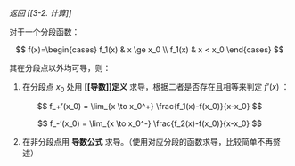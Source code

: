 *返回 [[3-2. 计算]]*

对于一个分段函数：

$$
f(x)=\begin{cases}
f_1(x)  & x \ge x_0 \\
f_1(x)  & x < x_0
\end{cases}
$$

其在分段点以外均可导，则：
1. 在分段点 $x_0$ 处用 **[[导数]]定义** 求导，根据二者是否存在且相等来判定 $f’(x)$ ：

$$
f_+’(x_0) = \lim_{x \to x_0^+} \frac{f_1(x)-f(x_0)}{x-x_0}
$$

$$
f_-’(x_0) = \lim_{x \to x_0^-} \frac{f_2(x)-f(x_0)}{x-x_0}
$$

2. 在非分段点用 **导数公式** 求导。（使用对应分段的函数求导，比较简单不再赘述）